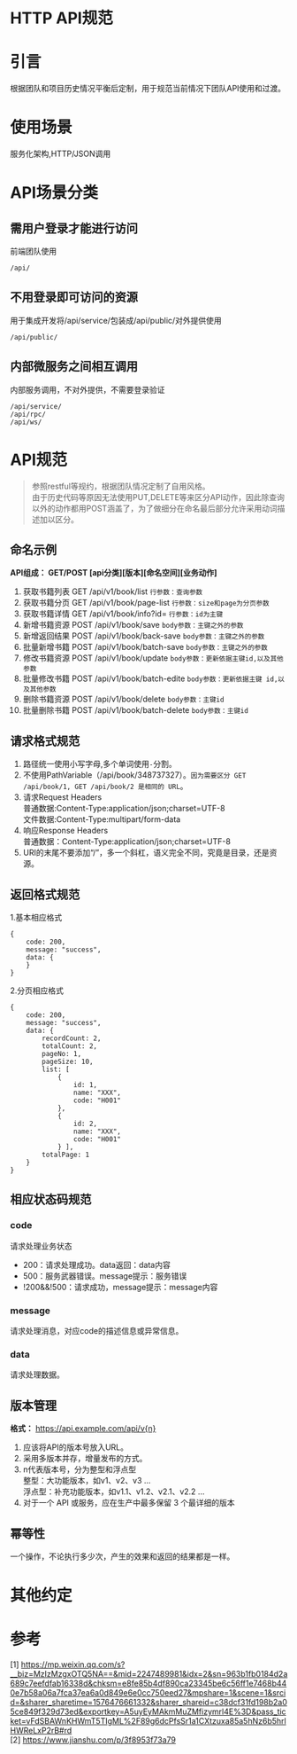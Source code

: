 # HTTP API规范

# 引言
根据团队和项目历史情况平衡后定制，用于规范当前情况下团队API使用和过渡。

# 使用场景
服务化架构,HTTP/JSON调用

# API场景分类
## 需用户登录才能进行访问
前端团队使用
```
/api/
```

## 不用登录即可访问的资源
用于集成开发将/api/service/包装成/api/public/对外提供使用
```
/api/public/
```

## 内部微服务之间相互调用
内部服务调用，不对外提供，不需要登录验证
```
/api/service/
/api/rpc/
/api/ws/
```

# API规范
> 参照restful等规约，根据团队情况定制了自用风格。  
> 由于历史代码等原因无法使用PUT,DELETE等来区分API动作，因此除查询以外的动作都用POST涵盖了，为了做细分在命名最后部分允许采用动词描述加以区分。

## 命名示例
**API组成： GET/POST [api分类][版本][命名空间][业务动作]**
1. 获取书籍列表 GET /api/v1/book/list `行参数：查询参数`
2. 获取书籍分页 GET /api/v1/book/page-list `行参数：size和page为分页参数`
3. 获取书籍详情 GET /api/v1/book/info?id= `行参数：id为主键`
4. 新增书籍资源 POST /api/v1/book/save `body参数：主键之外的参数`
5. 新增返回结果 POST /api/v1/book/back-save `body参数：主键之外的参数`
6. 批量新增书籍 POST /api/v1/book/batch-save `body参数：主键之外的参数`
7. 修改书籍资源 POST /api/v1/book/update `body参数：更新依据主键id,以及其他参数`
8. 批量修改书籍 POST /api/v1/book/batch-edite `body参数：更新依据主键 id,以及其他参数`
9. 删除书籍资源 POST /api/v1/book/delete `body参数：主键id`
10. 批量删除书籍 POST /api/v1/book/batch-delete `body参数：主键id`

## 请求格式规范

1. 路径统一使用小写字母,多个单词使用`-`分割。
2. 不使用PathVariable（/api/book/348737327）。`因为需要区分 GET /api/book/1, GET /api/book/2 是相同的 URL`。
3. 请求Request Headers  
普通数据:Content-Type:application/json;charset=UTF-8  
文件数据:Content-Type:multipart/form-data
4. 响应Response Headers  
普通数据：Content-Type:application/json;charset=UTF-8
5. URI的末尾不要添加“/”，多一个斜杠，语义完全不同，究竟是目录，还是资源。 

## 返回格式规范

1.基本相应格式

```
{
    code: 200,
    message: "success",
    data: {
    }
}
```

2.分页相应格式
```
{
    code: 200,
    message: "success",
    data: {
        recordCount: 2,
        totalCount: 2,
        pageNo: 1,
        pageSize: 10,
        list: [
            {
                id: 1,
                name: "XXX",
                code: "H001"
            },
            {
                id: 2,
                name: "XXX",
                code: "H001"
            } ],
        totalPage: 1
    }
}
```


## 相应状态码规范
### code
请求处理业务状态
- 200：请求处理成功。data返回：data内容
- 500：服务武器错误。message提示：服务错误
- !200&&!500：请求成功，message提示：message内容

### message
请求处理消息，对应code的描述信息或异常信息。
### data
请求处理数据。

## 版本管理
**格式：** https://api.example.com/api/v{n}  
1. 应该将API的版本号放入URL。
2. 采用多版本并存，增量发布的方式。
3. n代表版本号，分为整型和浮点型  
   整型：大功能版本，如v1、v2、v3 ...  
   浮点型：补充功能版本，如v1.1、v1.2、v2.1、v2.2 ...
4. 对于一个 API 或服务，应在生产中最多保留 3 个最详细的版本

## 幂等性
一个操作，不论执行多少次，产生的效果和返回的结果都是一样。

# 其他约定


# 参考
[1] https://mp.weixin.qq.com/s?__biz=MzIzMzgxOTQ5NA==&mid=2247489981&idx=2&sn=963b1fb0184d2a689c7eefdfab16338d&chksm=e8fe85b4df890ca23345be6c56ff1e7468b440e7b58a06a7fca37ea6a0d849e6e0cc750eed27&mpshare=1&scene=1&srcid=&sharer_sharetime=1576476661332&sharer_shareid=c38dcf31fd198b2a05ce849f329d73ed&exportkey=A5uyEyMAkmMuZMfizymrl4E%3D&pass_ticket=vFdSBAWnKHWmT5TIgML%2F89g6dcPfsSr1a1CXtzuxa85a5hNz6b5hrlHWReLxP2rB#rd  
[2] https://www.jianshu.com/p/3f8953f73a79